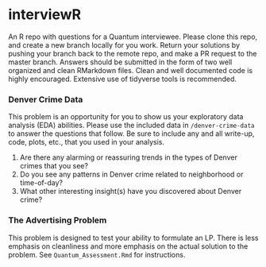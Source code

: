 # interviewR
An R repo with questions for a Quantum interviewee. Please clone this repo, and create a new branch locally for you work. Return your solutions by pushing your branch back to the remote repo, and make a PR request to the master branch. Answers should be submitted in the form of two well organized and clean RMarkdown files. Clean and well documented code is highly encouraged. Extensive use of tidyverse tools is recommended.  

### Denver Crime Data

This problem is an opportunity for you to show us your exploratory data analysis (EDA) abilities. Please use the included data in `/denver-crime-data` to answer the
questions that follow. Be sure to include any and all
write-up, code, plots, etc., that you used in your analysis.

1.  Are there any alarming or reassuring trends in the types of Denver crimes that you
    see?
2.  Do you see any patterns in Denver crime related to neighborhood or
    time-of-day?
3.  What other interesting insight(s) have you discovered about Denver
    crime?
    
### The Advertising Problem

This problem is designed to test your ability to formulate an LP. There is less emphasis on cleanliness and more emphasis on the actual solution to the problem. See `Quantum_Assessment.Rmd` for instructions. 
